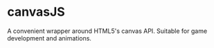 # canvasJS
A convenient wrapper around HTML5's canvas API. Suitable for game development and animations.
